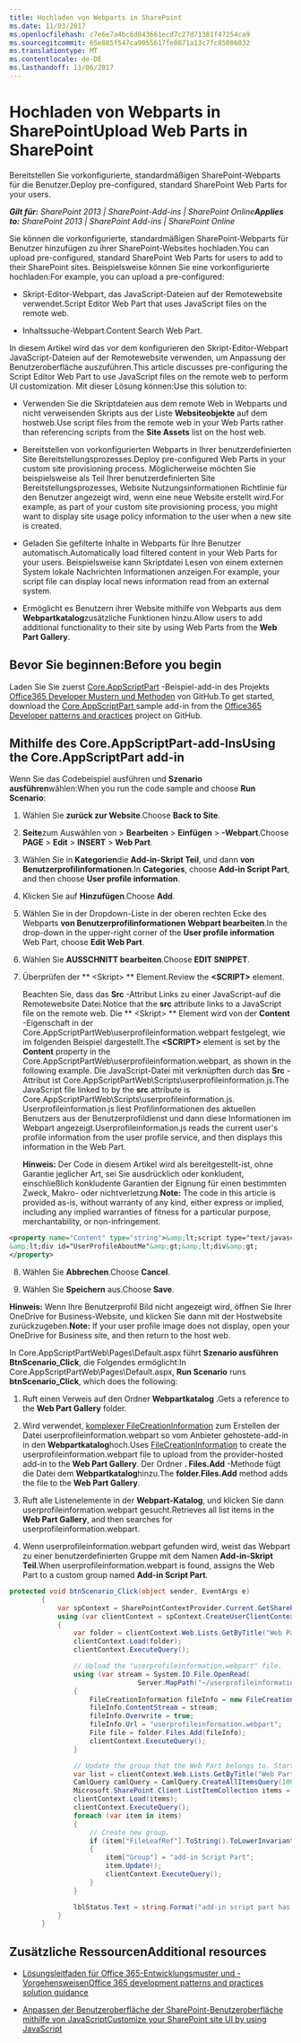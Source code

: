 ```yaml
---
title: Hochladen von Webparts in SharePoint
ms.date: 11/03/2017
ms.openlocfilehash: c7e6e7a4bc6d843661ecd7c27d71381f47254ca9
ms.sourcegitcommit: 65e885f547ca9055617fe0871a13c7fc85086032
ms.translationtype: MT
ms.contentlocale: de-DE
ms.lasthandoff: 11/06/2017
---
```

# <a name="upload-web-parts-in-sharepoint"></a><span data-ttu-id="afda8-102">Hochladen von Webparts in SharePoint</span><span class="sxs-lookup"><span data-stu-id="afda8-102">Upload Web Parts in SharePoint</span></span>

<span data-ttu-id="afda8-103">Bereitstellen Sie vorkonfigurierte, standardmäßigen SharePoint-Webparts für die Benutzer.</span><span class="sxs-lookup"><span data-stu-id="afda8-103">Deploy pre-configured, standard SharePoint Web Parts for your users.</span></span>

<span data-ttu-id="afda8-104">_**Gilt für:** SharePoint 2013 | SharePoint-Add-ins | SharePoint Online_</span><span class="sxs-lookup"><span data-stu-id="afda8-104">_**Applies to:** SharePoint 2013 | SharePoint Add-ins | SharePoint Online_</span></span>

<span data-ttu-id="afda8-105">Sie können die vorkonfigurierte, standardmäßigen SharePoint-Webparts für Benutzer hinzufügen zu ihrer SharePoint-Websites hochladen.</span><span class="sxs-lookup"><span data-stu-id="afda8-105">You can upload pre-configured, standard SharePoint Web Parts for users to add to their SharePoint sites.</span></span> <span data-ttu-id="afda8-106">Beispielsweise können Sie eine vorkonfigurierte hochladen:</span><span class="sxs-lookup"><span data-stu-id="afda8-106">For example, you can upload a pre-configured:</span></span>

- <span data-ttu-id="afda8-107">Skript-Editor-Webpart, das JavaScript-Dateien auf der Remotewebsite verwendet.</span><span class="sxs-lookup"><span data-stu-id="afda8-107">Script Editor Web Part that uses JavaScript files on the remote web.</span></span>
    
- <span data-ttu-id="afda8-108">Inhaltssuche-Webpart.</span><span class="sxs-lookup"><span data-stu-id="afda8-108">Content Search Web Part.</span></span>
    
<span data-ttu-id="afda8-109">In diesem Artikel wird das vor dem konfigurieren den Skript-Editor-Webpart JavaScript-Dateien auf der Remotewebsite verwenden, um Anpassung der Benutzeroberfläche auszuführen.</span><span class="sxs-lookup"><span data-stu-id="afda8-109">This article discusses pre-configuring the Script Editor Web Part to use JavaScript files on the remote web to perform UI customization.</span></span> <span data-ttu-id="afda8-110">Mit dieser Lösung können:</span><span class="sxs-lookup"><span data-stu-id="afda8-110">Use this solution to:</span></span>

- <span data-ttu-id="afda8-111">Verwenden Sie die Skriptdateien aus dem remote Web in Webparts und nicht verweisenden Skripts aus der Liste **Websiteobjekte** auf dem hostweb.</span><span class="sxs-lookup"><span data-stu-id="afda8-111">Use script files from the remote web in your Web Parts rather than referencing scripts from the **Site Assets** list on the host web.</span></span>
    
- <span data-ttu-id="afda8-112">Bereitstellen von vorkonfigurierten Webparts in Ihrer benutzerdefinierten Site Bereitstellungsprozesses.</span><span class="sxs-lookup"><span data-stu-id="afda8-112">Deploy pre-configured Web Parts in your custom site provisioning process.</span></span> <span data-ttu-id="afda8-113">Möglicherweise möchten Sie beispielsweise als Teil Ihrer benutzerdefinierten Site Bereitstellungsprozesses, Website Nutzungsinformationen Richtlinie für den Benutzer angezeigt wird, wenn eine neue Website erstellt wird.</span><span class="sxs-lookup"><span data-stu-id="afda8-113">For example, as part of your custom site provisioning process, you might want to display site usage policy information to the user when a new site is created.</span></span> 
    
- <span data-ttu-id="afda8-114">Geladen Sie gefilterte Inhalte in Webparts für Ihre Benutzer automatisch.</span><span class="sxs-lookup"><span data-stu-id="afda8-114">Automatically load filtered content in your Web Parts for your users.</span></span> <span data-ttu-id="afda8-115">Beispielsweise kann Skriptdatei Lesen von einem externen System lokale Nachrichten Informationen anzeigen.</span><span class="sxs-lookup"><span data-stu-id="afda8-115">For example, your script file can display local news information read from an external system.</span></span>
    
- <span data-ttu-id="afda8-116">Ermöglicht es Benutzern ihrer Website mithilfe von Webparts aus dem **Webpartkatalog**zusätzliche Funktionen hinzu.</span><span class="sxs-lookup"><span data-stu-id="afda8-116">Allow users to add additional functionality to their site by using Web Parts from the **Web Part Gallery**.</span></span>

## <a name="before-you-begin"></a><span data-ttu-id="afda8-117">Bevor Sie beginnen:</span><span class="sxs-lookup"><span data-stu-id="afda8-117">Before you begin</span></span>

<span data-ttu-id="afda8-118">Laden Sie Sie zuerst [Core.AppScriptPart](https://github.com/SharePoint/PnP/tree/dev/Samples/Core.AppScriptPart) -Beispiel-add-in des Projekts [Office365 Developer Mustern und Methoden](https://github.com/SharePoint/PnP/tree/dev) von GitHub.</span><span class="sxs-lookup"><span data-stu-id="afda8-118">To get started, download the [Core.AppScriptPart ](https://github.com/SharePoint/PnP/tree/dev/Samples/Core.AppScriptPart) sample add-in from the [Office365 Developer patterns and practices](https://github.com/SharePoint/PnP/tree/dev) project on GitHub.</span></span>

## <a name="using-the-coreappscriptpart-add-in"></a><span data-ttu-id="afda8-119">Mithilfe des Core.AppScriptPart-add-Ins</span><span class="sxs-lookup"><span data-stu-id="afda8-119">Using the Core.AppScriptPart add-in</span></span>

<span data-ttu-id="afda8-120">Wenn Sie das Codebeispiel ausführen und **Szenario ausführen**wählen:</span><span class="sxs-lookup"><span data-stu-id="afda8-120">When you run the code sample and choose **Run Scenario**:</span></span>

1. <span data-ttu-id="afda8-121">Wählen Sie **zurück zur Website**.</span><span class="sxs-lookup"><span data-stu-id="afda8-121">Choose **Back to Site**.</span></span>
    
2. <span data-ttu-id="afda8-122">**Seite**zum Auswählen von > **Bearbeiten** > **Einfügen** > **-Webpart**.</span><span class="sxs-lookup"><span data-stu-id="afda8-122">Choose **PAGE** > **Edit** > **INSERT** > **Web Part**.</span></span>
    
3. <span data-ttu-id="afda8-123">Wählen Sie in **Kategorien**die **Add-in-Skript Teil**, und dann **von Benutzerprofilinformationen**.</span><span class="sxs-lookup"><span data-stu-id="afda8-123">In **Categories**, choose **Add-in Script Part**, and then choose **User profile information**.</span></span>
    
4. <span data-ttu-id="afda8-124">Klicken Sie auf **Hinzufügen**.</span><span class="sxs-lookup"><span data-stu-id="afda8-124">Choose **Add**.</span></span>
    
5. <span data-ttu-id="afda8-125">Wählen Sie in der Dropdown-Liste in der oberen rechten Ecke des Webparts **von Benutzerprofilinformationen** **Webpart bearbeiten**.</span><span class="sxs-lookup"><span data-stu-id="afda8-125">In the drop-down in the upper-right corner of the **User profile information** Web Part, choose **Edit Web Part**.</span></span>
    
6. <span data-ttu-id="afda8-126">Wählen Sie **AUSSCHNITT bearbeiten**.</span><span class="sxs-lookup"><span data-stu-id="afda8-126">Choose **EDIT SNIPPET**.</span></span>
    
7. <span data-ttu-id="afda8-127">Überprüfen der ** &lt;Skript&gt; ** Element.</span><span class="sxs-lookup"><span data-stu-id="afda8-127">Review the **&lt;SCRIPT&gt;** element.</span></span>
    
    <span data-ttu-id="afda8-128">Beachten Sie, dass das **Src** -Attribut Links zu einer JavaScript-auf die Remotewebsite Datei.</span><span class="sxs-lookup"><span data-stu-id="afda8-128">Notice that the  **src** attribute links to a JavaScript file on the remote web.</span></span> <span data-ttu-id="afda8-129">Die ** &lt;Skript&gt; ** Element wird von der **Content** -Eigenschaft in der Core.AppScriptPartWeb\userprofileinformation.webpart festgelegt, wie im folgenden Beispiel dargestellt.</span><span class="sxs-lookup"><span data-stu-id="afda8-129">The **&lt;SCRIPT&gt;** element is set by the **Content** property in the Core.AppScriptPartWeb\userprofileinformation.webpart, as shown in the following example.</span></span> <span data-ttu-id="afda8-130">Die JavaScript-Datei mit verknüpften durch das **Src** -Attribut ist Core.AppScriptPartWeb\Scripts\userprofileinformation.js.</span><span class="sxs-lookup"><span data-stu-id="afda8-130">The JavaScript file linked to by the **src** attribute is Core.AppScriptPartWeb\Scripts\userprofileinformation.js.</span></span> <span data-ttu-id="afda8-131">Userprofileinformation.js liest Profilinformationen des aktuellen Benutzers aus der Benutzerprofildienst und dann diese Informationen im Webpart angezeigt.</span><span class="sxs-lookup"><span data-stu-id="afda8-131">Userprofileinformation.js reads the current user's profile information from the user profile service, and then displays this information in the Web Part.</span></span>
    
     <span data-ttu-id="afda8-132">**Hinweis:** Der Code in diesem Artikel wird als bereitgestellt-ist, ohne Garantie jeglicher Art, sei Sie ausdrücklich oder konkludent, einschließlich konkludente Garantien der Eignung für einen bestimmten Zweck, Makro- oder nichtverletzung.</span><span class="sxs-lookup"><span data-stu-id="afda8-132">**Note:** The code in this article is provided as-is, without warranty of any kind, either express or implied, including any implied warranties of fitness for a particular purpose, merchantability, or non-infringement.</span></span>

  ```XML
  <property name="Content" type="string">&amp;lt;script type="text/javascript" src="https://localhost:44361/scripts/userprofileinformation.js"&amp;gt;&amp;lt;/script&amp;gt;
&amp;lt;div id="UserProfileAboutMe"&amp;gt;&amp;lt;div&amp;gt;
  </property>
  ```

8. <span data-ttu-id="afda8-133">Wählen Sie **Abbrechen**.</span><span class="sxs-lookup"><span data-stu-id="afda8-133">Choose **Cancel**.</span></span>
    
9. <span data-ttu-id="afda8-134">Wählen Sie **Speichern** aus.</span><span class="sxs-lookup"><span data-stu-id="afda8-134">Choose **Save**.</span></span>

<span data-ttu-id="afda8-135">**Hinweis:** Wenn Ihre Benutzerprofil Bild nicht angezeigt wird, öffnen Sie Ihrer OneDrive for Business-Website, und klicken Sie dann mit der Hostwebsite zurückzugeben.</span><span class="sxs-lookup"><span data-stu-id="afda8-135">**Note:** If your user profile image does not display, open your OneDrive for Business site, and then return to the host web.</span></span>

<span data-ttu-id="afda8-136">In Core.AppScriptPartWeb\Pages\Default.aspx führt **Szenario ausführen** **BtnScenario_Click**, die Folgendes ermöglicht:</span><span class="sxs-lookup"><span data-stu-id="afda8-136">In Core.AppScriptPartWeb\Pages\Default.aspx, **Run Scenario** runs **btnScenario_Click**, which does the following:</span></span>

1. <span data-ttu-id="afda8-137">Ruft einen Verweis auf den Ordner **Webpartkatalog** .</span><span class="sxs-lookup"><span data-stu-id="afda8-137">Gets a reference to the **Web Part Gallery** folder.</span></span>
    
2. <span data-ttu-id="afda8-138">Wird verwendet, [komplexer FileCreationInformation](https://msdn.microsoft.com/library/office/microsoft.sharepoint.client.filecreationinformation.aspx) zum Erstellen der Datei userprofileinformation.webpart so vom Anbieter gehostete-add-in in den **Webpartkatalog**hoch.</span><span class="sxs-lookup"><span data-stu-id="afda8-138">Uses [FileCreationInformation](https://msdn.microsoft.com/library/office/microsoft.sharepoint.client.filecreationinformation.aspx) to create the userprofileinformation.webpart file to upload from the provider-hosted add-in to the **Web Part Gallery**.</span></span> <span data-ttu-id="afda8-139">Der Ordner **. Files.Add** -Methode fügt die Datei dem **Webpartkatalog**hinzu.</span><span class="sxs-lookup"><span data-stu-id="afda8-139">The **folder.Files.Add** method adds the file to the **Web Part Gallery**.</span></span>
    
3. <span data-ttu-id="afda8-140">Ruft alle Listenelemente in der **Webpart-Katalog**, und klicken Sie dann userprofileinformation.webpart gesucht.</span><span class="sxs-lookup"><span data-stu-id="afda8-140">Retrieves all list items in the **Web Part Gallery**, and then searches for userprofileinformation.webpart.</span></span>
    
4. <span data-ttu-id="afda8-141">Wenn userprofileinformation.webpart gefunden wird, weist das Webpart zu einer benutzerdefinierten Gruppe mit dem Namen **Add-in-Skript Teil**.</span><span class="sxs-lookup"><span data-stu-id="afda8-141">When userprofileinformation.webpart is found, assigns the Web Part to a custom group named **Add-in Script Part**.</span></span>

```C#
protected void btnScenario_Click(object sender, EventArgs e)
        {
            var spContext = SharePointContextProvider.Current.GetSharePointContext(Context);
            using (var clientContext = spContext.CreateUserClientContextForSPHost())
            {
                var folder = clientContext.Web.Lists.GetByTitle("Web Part Gallery").RootFolder;
                clientContext.Load(folder);
                clientContext.ExecuteQuery();

                // Upload the "userprofileinformation.webpart" file.
                using (var stream = System.IO.File.OpenRead(
                                Server.MapPath("~/userprofileinformation.webpart")))
                {
                    FileCreationInformation fileInfo = new FileCreationInformation();
                    fileInfo.ContentStream = stream;
                    fileInfo.Overwrite = true;
                    fileInfo.Url = "userprofileinformation.webpart";
                    File file = folder.Files.Add(fileInfo);
                    clientContext.ExecuteQuery();
                }

                // Update the group that the Web Part belongs to. Start by getting all list items in the Web Part Gallery, and then find the Web Part that was just uploaded.
                var list = clientContext.Web.Lists.GetByTitle("Web Part Gallery");
                CamlQuery camlQuery = CamlQuery.CreateAllItemsQuery(100);
                Microsoft.SharePoint.Client.ListItemCollection items = list.GetItems(camlQuery);
                clientContext.Load(items);
                clientContext.ExecuteQuery();
                foreach (var item in items)
                {
                    // Create new group.
                    if (item["FileLeafRef"].ToString().ToLowerInvariant() == "userprofileinformation.webpart")
                    {
                        item["Group"] = "add-in Script Part";
                        item.Update();
                        clientContext.ExecuteQuery();
                    }
                }

                lblStatus.Text = string.Format("add-in script part has been added to Web Part Gallery. You can find 'User Profile Information' script part under 'App Script Part' group in the <a href='{0}'>host web</a>.", spContext.SPHostUrl.ToString());
            }
        }
```

## <a name="additional-resources"></a><span data-ttu-id="afda8-142">Zusätzliche Ressourcen</span><span class="sxs-lookup"><span data-stu-id="afda8-142">Additional resources</span></span>
<span data-ttu-id="afda8-143"><a name="bk_addresources"> </a></span><span class="sxs-lookup"><span data-stu-id="afda8-143"></span></span>

- [<span data-ttu-id="afda8-144">Lösungsleitfaden für Office 365-Entwicklungsmuster und -Vorgehensweisen</span><span class="sxs-lookup"><span data-stu-id="afda8-144">Office 365 development patterns and practices solution guidance</span></span>](Office-365-development-patterns-and-practices-solution-guidance.md)
    
- [<span data-ttu-id="afda8-145">Anpassen der Benutzeroberfläche der SharePoint-Benutzeroberfläche mithilfe von JavaScript</span><span class="sxs-lookup"><span data-stu-id="afda8-145">Customize your SharePoint site UI by using JavaScript</span></span>](Customize-your-SharePoint-site-UI-by-using-JavaScript.md)
